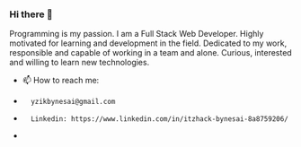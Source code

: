 ### Hi there 👋

Programming is my passion.
I am a Full Stack Web Developer.
Highly motivated for learning and development in the field. Dedicated to my work, responsible and capable of working in a team and alone.
Curious, interested and willing to learn new technologies.


- 📫 How to reach me:
-       yzikbynesai@gmail.com
-       Linkedin: https://www.linkedin.com/in/itzhack-bynesai-8a8759206/
- 
